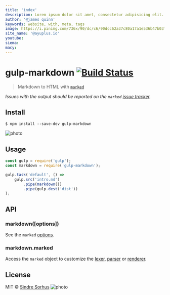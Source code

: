 ```yaml
---
title: 'index'
description: Lorem ipsum dolor sit amet, consectetur adipisicing elit. Hic, distinctio, placeat! Consectetur, maxime, repellat. Accusantium officia porro aspernatur enim illum ipsam ex aliquid minima consectetur molestias, laboriosam et blanditiis, soluta.
author: '@james quinn'
keywords: website, with, meta, tags
image: https://i.pinimg.com/736x/90/dc/c6/90dcc62a37c80a17a1e536b47b03f5b1--digital-portrait-digital-artwork.jpg
site_name: '@ayuplus.io'
youtube:
siema:
macy:
---
```

# gulp-markdown [![Build Status](https://travis-ci.org/sindresorhus/gulp-markdown.svg?branch=master)](https://travis-ci.org/sindresorhus/gulp-markdown)

> Markdown to HTML with [`marked`](https://github.com/chjj/marked)

*Issues with the output should be reported on the `marked` [issue tracker](https://github.com/chjj/marked/issues).*


## Install

```
$ npm install --save-dev gulp-markdown
```

![photo](http://imagecache6.allposters.com/LRG/19/1919/IXM9D00Z.jpg)

## Usage

```js
const gulp = require('gulp');
const markdown = require('gulp-markdown');

gulp.task('default', () =>
	gulp.src('intro.md')
		.pipe(markdown())
		.pipe(gulp.dest('dist'))
);
```


## API

### markdown([options])

See the `marked` [options](https://github.com/chjj/marked#options-1).

### markdown.marked

Access the `marked` object to customize the [lexer](https://github.com/chjj/marked#access-to-lexer-and-parser), [parser](https://github.com/chjj/marked#access-to-lexer-and-parser) or [renderer](https://github.com/chjj/marked#renderer).


## License

MIT © [Sindre Sorhus](https://sindresorhus.com)
![photo](https://ongoingpro.com/wp-content/uploads/2014/05/ten-inspiring-photographer-quotes-ansel-adams-620x3201-620x320.jpg)

